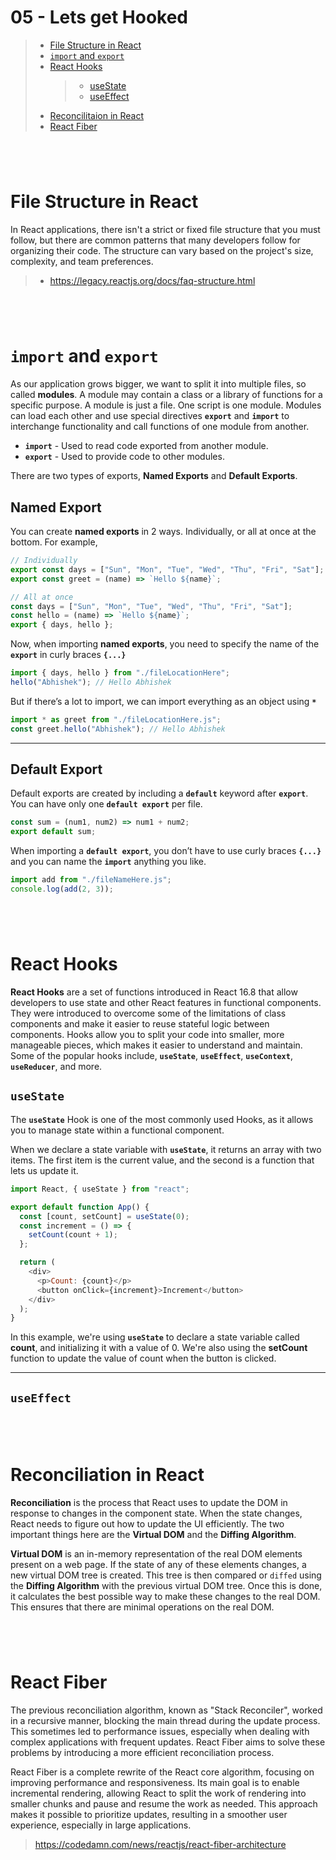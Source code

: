 # 05 - Lets get Hooked

> - [File Structure in React](#file-structure-in-react)
> - [`import` and `export`](#import-and-export)
> - [React Hooks](#react-hooks)
>   > - [useState](#usestate)
>   > - [useEffect](#useeffect)
> - [Reconcilitaion in React](#reconciliation-in-react)
> - [React Fiber](#react-fiber)

#

<br>

# File Structure in React

In React applications, there isn't a strict or fixed file structure that you must follow, but there are common patterns that many developers follow for organizing their code. The structure can vary based on the project's size, complexity, and team preferences.

> - https://legacy.reactjs.org/docs/faq-structure.html

#

<br>

# **`import`** and **`export`**

As our application grows bigger, we want to split it into multiple files, so called **modules**. A module may contain a class or a library of functions for a specific purpose. A module is just a file. One script is one module. Modules can load each other and use special directives **`export`** and **`import`** to interchange functionality and call functions of one module from another.

- **`import`** - Used to read code exported from another module.
- **`export`** - Used to provide code to other modules.

There are two types of exports, **Named Exports** and **Default Exports**.

## **Named Export**

You can create **named exports** in 2 ways. Individually, or all at once at the bottom. For example,

```js
// Individually
export const days = ["Sun", "Mon", "Tue", "Wed", "Thu", "Fri", "Sat"];
export const greet = (name) => `Hello ${name}`;

// All at once
const days = ["Sun", "Mon", "Tue", "Wed", "Thu", "Fri", "Sat"];
const hello = (name) => `Hello ${name}`;
export { days, hello };
```

Now, when importing **named exports**, you need to specify the name of the **`export`** in curly braces **`{...}`**

```js
import { days, hello } from "./fileLocationHere";
hello("Abhishek"); // Hello Abhishek
```

But if there’s a lot to import, we can import everything as an object using **`*`**

```js
import * as greet from "./fileLocationHere.js";
const greet.hello("Abhishek"); // Hello Abhishek
```

---

## **Default Export**

Default exports are created by including a **`default`** keyword after **`export`**. You can have only one **`default export`** per file.

```js
const sum = (num1, num2) => num1 + num2;
export default sum;
```

When importing a **`default export`**, you don’t have to use curly braces **`{...}`** and you can name the **`import`** anything you like.

```js
import add from "./fileNameHere.js";
console.log(add(2, 3));
```

#

<br>

# React Hooks

**React Hooks** are a set of functions introduced in React 16.8 that allow developers to use state and other React features in functional components. They were introduced to overcome some of the limitations of class components and make it easier to reuse stateful logic between components. Hooks allow you to split your code into smaller, more manageable pieces, which makes it easier to understand and maintain. Some of the popular hooks include, **`useState`**, **`useEffect`**, **`useContext`**, **`useReducer`**, and more.

## `useState`

The **`useState`** Hook is one of the most commonly used Hooks, as it allows you to manage state within a functional component.

When we declare a state variable with **`useState`**, it returns an array with two items. The first item is the current value, and the second is a function that lets us update it.

```js
import React, { useState } from "react";

export default function App() {
  const [count, setCount] = useState(0);
  const increment = () => {
    setCount(count + 1);
  };

  return (
    <div>
      <p>Count: {count}</p>
      <button onClick={increment}>Increment</button>
    </div>
  );
}
```

In this example, we're using **`useState`** to declare a state variable called **count**, and initializing it with a value of 0. We're also using the **setCount** function to update the value of count when the button is clicked.

---

## `useEffect`

#

<br>

# Reconciliation in React

**Reconciliation** is the process that React uses to update the DOM in response to changes in the component state. When the state changes, React needs to figure out how to update the UI efficiently. The two important things here are the **Virtual DOM** and the **Diffing Algorithm**.

**Virtual DOM** is an in-memory representation of the real DOM elements present on a web page. If the state of any of these elements changes, a new virtual DOM tree is created. This tree is then compared or `diffed` using the **Diffing Algorithm** with the previous virtual DOM tree. Once this is done, it calculates the best possible way to make these changes to the real DOM. This ensures that there are minimal operations on the real DOM.

#

<br>

# React Fiber

The previous reconciliation algorithm, known as "Stack Reconciler", worked in a recursive manner, blocking the main thread during the update process. This sometimes led to performance issues, especially when dealing with complex applications with frequent updates. React Fiber aims to solve these problems by introducing a more efficient reconciliation process.

React Fiber is a complete rewrite of the React core algorithm, focusing on improving performance and responsiveness. Its main goal is to enable incremental rendering, allowing React to split the work of rendering into smaller chunks and pause and resume the work as needed. This approach makes it possible to prioritize updates, resulting in a smoother user experience, especially in large applications.

> https://codedamn.com/news/reactjs/react-fiber-architecture

#

<br>
